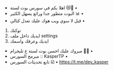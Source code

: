 - اهلا بكم في سورس بوت لستة 😻🎩 •
- البوت متطور جدا ورائع يسهل الكثير 📊 •
- قبل لا سوي ويب هوك عليك تعدل كتالي •
1) توكنك
2) ايديك داخل ملف settings
3) ايديك وعرفك واسمك
- مبروك عليك احسن بوت لستة ع تليجرام 🌝💙 •
- مبرمج السورس :: KasperTP •
- تابع تحديثات السورس ☑️ •
https://t.me/dev_kasper
